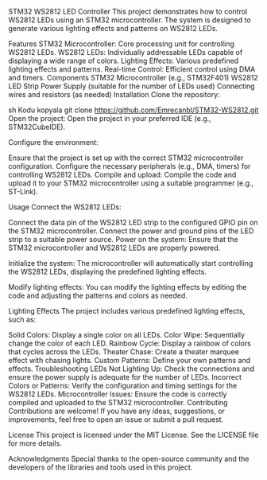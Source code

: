 STM32 WS2812 LED Controller
This project demonstrates how to control WS2812 LEDs using an STM32 microcontroller. The system is designed to generate various lighting effects and patterns on WS2812 LEDs.

Features
STM32 Microcontroller: Core processing unit for controlling WS2812 LEDs.
WS2812 LEDs: Individually addressable LEDs capable of displaying a wide range of colors.
Lighting Effects: Various predefined lighting effects and patterns.
Real-time Control: Efficient control using DMA and timers.
Components
STM32 Microcontroller (e.g., STM32F401)
WS2812 LED Strip
Power Supply (suitable for the number of LEDs used)
Connecting wires and resistors (as needed)
Installation
Clone the repository:

sh
Kodu kopyala
git clone https://github.com/Emrecanbl/STM32-WS2812.git
Open the project:
Open the project in your preferred IDE (e.g., STM32CubeIDE).

Configure the environment:

Ensure that the project is set up with the correct STM32 microcontroller configuration.
Configure the necessary peripherals (e.g., DMA, timers) for controlling WS2812 LEDs.
Compile and upload:
Compile the code and upload it to your STM32 microcontroller using a suitable programmer (e.g., ST-Link).

Usage
Connect the WS2812 LEDs:

Connect the data pin of the WS2812 LED strip to the configured GPIO pin on the STM32 microcontroller.
Connect the power and ground pins of the LED strip to a suitable power source.
Power on the system:
Ensure that the STM32 microcontroller and WS2812 LEDs are properly powered.

Initialize the system:
The microcontroller will automatically start controlling the WS2812 LEDs, displaying the predefined lighting effects.

Modify lighting effects:
You can modify the lighting effects by editing the code and adjusting the patterns and colors as needed.

Lighting Effects
The project includes various predefined lighting effects, such as:

Solid Colors: Display a single color on all LEDs.
Color Wipe: Sequentially change the color of each LED.
Rainbow Cycle: Display a rainbow of colors that cycles across the LEDs.
Theater Chase: Create a theater marquee effect with chasing lights.
Custom Patterns: Define your own patterns and effects.
Troubleshooting
LEDs Not Lighting Up: Check the connections and ensure the power supply is adequate for the number of LEDs.
Incorrect Colors or Patterns: Verify the configuration and timing settings for the WS2812 LEDs.
Microcontroller Issues: Ensure the code is correctly compiled and uploaded to the STM32 microcontroller.
Contributing
Contributions are welcome! If you have any ideas, suggestions, or improvements, feel free to open an issue or submit a pull request.

License
This project is licensed under the MIT License. See the LICENSE file for more details.

Acknowledgments
Special thanks to the open-source community and the developers of the libraries and tools used in this project.

